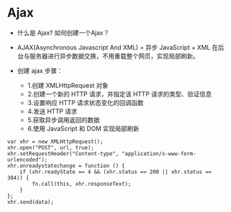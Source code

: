 # Ajax

- 什么是 Ajax? 如何创建一个Ajax？

* AJAX(Asynchronous Javascript And XML) = 异步 JavaScript + XML 在后台与服务器进行异步数据交换，不用重载整个网页，实现局部刷新。

* 创建 ajax 步骤：
  - 1.创建 XMLHttpRequest 对象
  - 2.创建一个新的 HTTP 请求，并指定该 HTTP 请求的类型、验证信息
  - 3.设置响应 HTTP 请求状态变化的回调函数
  - 4.发送 HTTP 请求
  - 5.获取异步调用返回的数据
  - 6.使用 JavaScript 和 DOM 实现局部刷新

```
var xhr = new XMLHttpRequest();
xhr.open("POST", url, true);
xhr.setRequestHeader("Content-type", "application/x-www-form-urlencoded");
xhr.onreadystatechange = function () {
    if (xhr.readyState == 4 && (xhr.status == 200 || xhr.status == 304)) {
        fn.call(this, xhr.responseText);
    }
};
xhr.send(data);
```